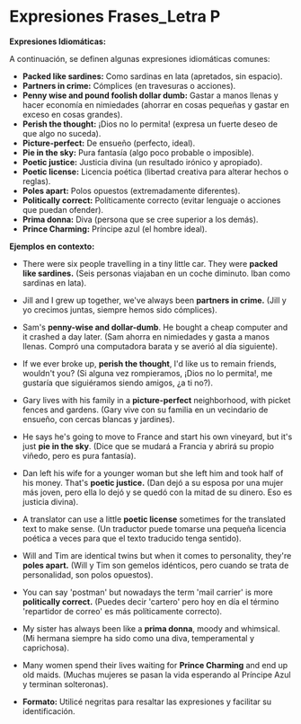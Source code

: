 # Expresiones Frases_Letra P



**Expresiones Idiomáticas:**

A continuación, se definen algunas expresiones idiomáticas comunes:

*   **Packed like sardines:** Como sardinas en lata (apretados, sin espacio).
*   **Partners in crime:** Cómplices (en travesuras o acciones).
*   **Penny wise and pound foolish   dollar dumb:** Gastar a manos llenas y hacer economía en nimiedades (ahorrar en cosas pequeñas y gastar en exceso en cosas grandes).
*   **Perish the thought:** ¡Dios no lo permita! (expresa un fuerte deseo de que algo no suceda).
*   **Picture-perfect:** De ensueño (perfecto, ideal).
*   **Pie in the sky:** Pura fantasía (algo poco probable o imposible).
*   **Poetic justice:** Justicia divina (un resultado irónico y apropiado).
*   **Poetic license:** Licencia poética (libertad creativa para alterar hechos o reglas).
*   **Poles apart:** Polos opuestos (extremadamente diferentes).
*   **Politically correct:** Políticamente correcto (evitar lenguaje o acciones que puedan ofender).
*   **Prima donna:** Diva (persona que se cree superior a los demás).
*   **Prince Charming:** Príncipe azul (el hombre ideal).

**Ejemplos en contexto:**

*   There were six people travelling in a tiny little car. They were **packed like sardines.** (Seis personas viajaban en un coche diminuto. Iban como sardinas en lata).
*   Jill and I grew up together, we've always been **partners in crime.** (Jill y yo crecimos juntas, siempre hemos sido cómplices).
*   Sam's **penny-wise and dollar-dumb**. He bought a cheap computer and it crashed a day later. (Sam ahorra en nimiedades y gasta a manos llenas. Compró una computadora barata y se averió al día siguiente).
*   If we ever broke up, **perish the thought**, I'd like us to remain friends, wouldn't you? (Si alguna vez rompieramos, ¡Dios no lo permita!, me gustaría que siguiéramos siendo amigos, ¿a ti no?).
*   Gary lives with his family in a **picture-perfect** neighborhood, with picket fences and gardens. (Gary vive con su familia en un vecindario de ensueño, con cercas blancas y jardines).
*   He says he's going to move to France and start his own vineyard, but it's just **pie in the sky**. (Dice que se mudará a Francia y abrirá su propio viñedo, pero es pura fantasía).
*   Dan left his wife for a younger woman but she left him and took half of his money. That's **poetic justice.** (Dan dejó a su esposa por una mujer más joven, pero ella lo dejó y se quedó con la mitad de su dinero. Eso es justicia divina).
*   A translator can use a little **poetic license** sometimes for the translated text to make sense. (Un traductor puede tomarse una pequeña licencia poética a veces para que el texto traducido tenga sentido).
*   Will and Tim are identical twins but when it comes to personality, they're **poles apart.** (Will y Tim son gemelos idénticos, pero cuando se trata de personalidad, son polos opuestos).
*   You can say 'postman' but nowadays the term 'mail carrier' is more **politically correct.** (Puedes decir 'cartero' pero hoy en día el término 'repartidor de correo' es más políticamente correcto).
*   My sister has always been like a **prima donna**, moody and whimsical. (Mi hermana siempre ha sido como una diva, temperamental y caprichosa).
*   Many women spend their lives waiting for **Prince Charming** and end up old maids. (Muchas mujeres se pasan la vida esperando al Príncipe Azul y terminan solteronas).

*   **Formato:** Utilicé negritas para resaltar las expresiones y facilitar su identificación.